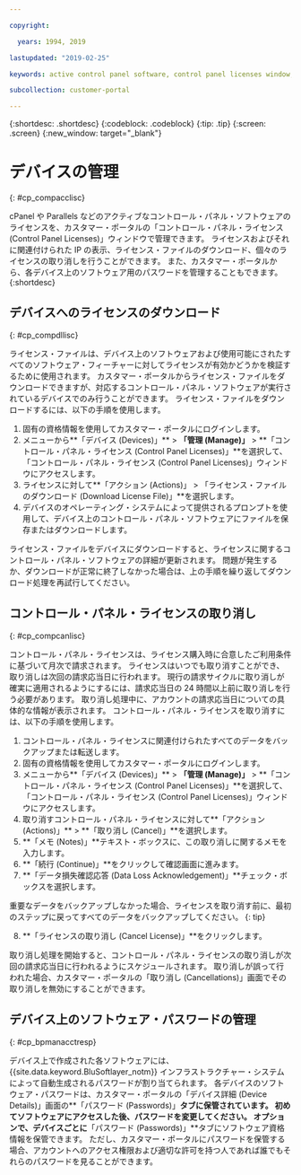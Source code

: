 ```yaml
---

copyright:

  years: 1994, 2019

lastupdated: "2019-02-25"

keywords: active control panel software, control panel licenses window, download license files, devices, canceling license 

subcollection: customer-portal

---
```


{:shortdesc: .shortdesc}
{:codeblock: .codeblock}
{:tip: .tip}
{:screen: .screen}
{:new_window: target="_blank"}

# デバイスの管理
{: #cp_compacclisc}

cPanel や Parallels などのアクティブなコントロール・パネル・ソフトウェアのライセンスを、カスタマー・ポータルの「コントロール・パネル・ライセンス (Control Panel Licenses)」ウィンドウで管理できます。 ライセンスおよびそれに関連付けられた IP の表示、ライセンス・ファイルのダウンロード、個々のライセンスの取り消しを行うことができます。 また、カスタマー・ポータルから、各デバイス上のソフトウェア用のパスワードを管理することもできます。
{:shortdesc}


## デバイスへのライセンスのダウンロード
{: #cp_compdllisc}

ライセンス・ファイルは、デバイス上のソフトウェアおよび使用可能にされたすべてのソフトウェア・フィーチャーに対してライセンスが有効かどうかを検証するために使用されます。 カスタマー・ポータルからライセンス・ファイルをダウンロードできますが、対応するコントロール・パネル・ソフトウェアが実行されているデバイスでのみ行うことができます。 ライセンス・ファイルをダウンロードするには、以下の手順を使用します。

1. 固有の資格情報を使用してカスタマー・ポータルにログインします。
2. メニューから**「デバイス (Devices)」** > **「管理 (Manage)」** > **「コントロール・パネル・ライセンス (Control Panel Licenses)」**を選択して、「コントロール・パネル・ライセンス (Control Panel Licenses)」ウィンドウにアクセスします。
3. ライセンスに対して**「アクション (Actions)」 > 「ライセンス・ファイルのダウンロード (Download License File)」**を選択します。
4. デバイスのオペレーティング・システムによって提供されるプロンプトを使用して、デバイス上のコントロール・パネル・ソフトウェアにファイルを保存またはダウンロードします。

ライセンス・ファイルをデバイスにダウンロードすると、ライセンスに関するコントロール・パネル・ソフトウェアの詳細が更新されます。 問題が発生するか、ダウンロードが正常に終了しなかった場合は、上の手順を繰り返してダウンロード処理を再試行してください。

## コントロール・パネル・ライセンスの取り消し
{: #cp_compcanlisc}

コントロール・パネル・ライセンスは、ライセンス購入時に合意したご利用条件に基づいて月次で請求されます。 ライセンスはいつでも取り消すことができ、取り消しは次回の請求応当日に行われます。 現行の請求サイクルに取り消しが確実に適用されるようにするには、請求応当日の 24 時間以上前に取り消しを行う必要があります。 取り消し処理中に、アカウントの請求応当日についての具体的な情報が表示されます。 コントロール・パネル・ライセンスを取り消すには、以下の手順を使用します。

1. コントロール・パネル・ライセンスに関連付けられたすべてのデータをバックアップまたは転送します。
2. 固有の資格情報を使用してカスタマー・ポータルにログインします。
3. メニューから**「デバイス (Devices)」** > **「管理 (Manage)」** > **「コントロール・パネル・ライセンス (Control Panel Licenses)」**を選択して、「コントロール・パネル・ライセンス (Control Panel Licenses)」ウィンドウにアクセスします。
4. 取り消すコントロール・パネル・ライセンスに対して**「アクション (Actions)」** > **「取り消し (Cancel)」**を選択します。
5. **「メモ (Notes)」**テキスト・ボックスに、この取り消しに関するメモを入力します。
6. **「続行 (Continue)」**をクリックして確認画面に進みます。
7. **「データ損失確認応答 (Data Loss Acknowledgement)」**チェック・ボックスを選択します。

  重要なデータをバックアップしなかった場合、ライセンスを取り消す前に、最初のステップに戻ってすべてのデータをバックアップしてください。
  {: tip}

8. **「ライセンスの取り消し (Cancel License)」**をクリックします。

取り消し処理を開始すると、コントロール・パネル・ライセンスの取り消しが次回の請求応当日に行われるようにスケジュールされます。 取り消しが誤って行われた場合、カスタマー・ポータルの「取り消し (Cancellations)」画面でその取り消しを無効にすることができます。

## デバイス上のソフトウェア・パスワードの管理
{: #cp_bpmanacctresp}

デバイス上で作成された各ソフトウェアには、{{site.data.keyword.BluSoftlayer_notm}} インフラストラクチャー・システムによって自動生成されるパスワードが割り当てられます。 各デバイスのソフトウェア・パスワードは、カスタマー・ポータルの「デバイス詳細 (Device Details)」画面の**「パスワード (Passwords)」**タブに保管されています。 初めてソフトウェアにアクセスした後、パスワードを変更してください。 オプションで、デバイスごとに**「パスワード (Passwords)」**タブにソフトウェア資格情報を保管できます。 ただし、カスタマー・ポータルにパスワードを保管する場合、アカウントへのアクセス権限および適切な許可を持つ人であれば誰でもそれらのパスワードを見ることができます。
